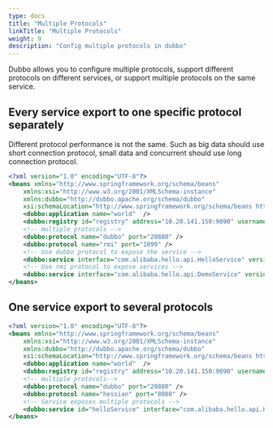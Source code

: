 ```yaml
---
type: docs
title: "Multiple Protocols"
linkTitle: "Multiple Protocols"
weight: 9
description: "Config multiple protocols in dubbo"
---
```



Dubbo allows you to configure multiple protocols, support different protocols on different services, or support multiple protocols on the same service.

## Every service export to one specific protocol separately

Different protocol performance is not the same. Such as big data should use short connection protocol, small data and concurrent should use long connection protocol.

```xml
<?xml version="1.0" encoding="UTF-8"?>
<beans xmlns="http://www.springframework.org/schema/beans"
    xmlns:xsi="http://www.w3.org/2001/XMLSchema-instance"
    xmlns:dubbo="http://dubbo.apache.org/schema/dubbo"
    xsi:schemaLocation="http://www.springframework.org/schema/beans http://www.springframework.org/schema/beans/spring-beans-4.3.xsd http://dubbo.apache.org/schema/dubbo http://dubbo.apache.org/schema/dubbo/dubbo.xsd">
    <dubbo:application name="world"  />
    <dubbo:registry id="registry" address="10.20.141.150:9090" username="admin" password="hello1234" />
    <!-- multiple protocols -->
    <dubbo:protocol name="dubbo" port="20880" />
    <dubbo:protocol name="rmi" port="1099" />
    <!-- Use dubbo protocol to expose the service -->
    <dubbo:service interface="com.alibaba.hello.api.HelloService" version="1.0.0" ref="helloService" protocol="dubbo" />
    <!-- Use rmi protocol to expose services -->
    <dubbo:service interface="com.alibaba.hello.api.DemoService" version="1.0.0" ref="demoService" protocol="rmi" />
</beans>
```

## One service export to several protocols

```xml
<?xml version="1.0" encoding="UTF-8"?>
<beans xmlns="http://www.springframework.org/schema/beans"
    xmlns:xsi="http://www.w3.org/2001/XMLSchema-instance"
    xmlns:dubbo="http://dubbo.apache.org/schema/dubbo"
    xsi:schemaLocation="http://www.springframework.org/schema/beans http://www.springframework.org/schema/beans/spring-beans-4.3.xsd http://dubbo.apache.org/schema/dubbo http://dubbo.apache.org/schema/dubbo/dubbo.xsd">
    <dubbo:application name="world"  />
    <dubbo:registry id="registry" address="10.20.141.150:9090" username="admin" password="hello1234" />
    <!-- multiple protocols-->
    <dubbo:protocol name="dubbo" port="20880" />
    <dubbo:protocol name="hessian" port="8080" />
    <!-- Service exposes multiple protocols -->
    <dubbo:service id="helloService" interface="com.alibaba.hello.api.HelloService" version="1.0.0" protocol="dubbo,hessian" />
</beans>
```

[^1]: custom protocol, see:[protocol extension](http://dubbo.apache.org/books/dubbo-dev-book-en/impls/protocol.html)
